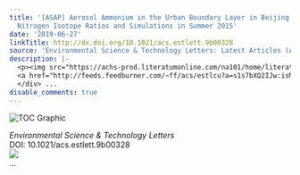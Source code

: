```yaml
---
title: '[ASAP] Aerosol Ammonium in the Urban Boundary Layer in Beijing: Insights from
  Nitrogen Isotope Ratios and Simulations in Summer 2015'
date: '2019-06-27'
linkTitle: http://dx.doi.org/10.1021/acs.estlett.9b00328
source: 'Environmental Science & Technology Letters: Latest Articles (ACS Publications)'
description: |-
  <p><img src="https://achs-prod.literatumonline.com/na101/home/literatum/publisher/achs/journals/content/estlcu/0/estlcu.ahead-of-print/acs.estlett.9b00328/20190627/images/medium/ez-2019-00328r_0003.gif" alt="TOC Graphic"/></p><div><cite>Environmental Science & Technology Letters</cite></div><div>DOI: 10.1021/acs.estlett.9b00328</div><div class="feedflare">
  <a href="http://feeds.feedburner.com/~ff/acs/estlcu?a=s1s7bXQ2IJw:isMsLSuYDNM:yIl2AUoC8zA"><img src="http://feeds.feedburner.com/~ff/acs/estlcu?d=yIl2AUoC8zA" border="0"></img></a>
  </div> ...
disable_comments: true
---
```

<p><img src="https://achs-prod.literatumonline.com/na101/home/literatum/publisher/achs/journals/content/estlcu/0/estlcu.ahead-of-print/acs.estlett.9b00328/20190627/images/medium/ez-2019-00328r_0003.gif" alt="TOC Graphic"/></p><div><cite>Environmental Science & Technology Letters</cite></div><div>DOI: 10.1021/acs.estlett.9b00328</div><div class="feedflare">
<a href="http://feeds.feedburner.com/~ff/acs/estlcu?a=s1s7bXQ2IJw:isMsLSuYDNM:yIl2AUoC8zA"><img src="http://feeds.feedburner.com/~ff/acs/estlcu?d=yIl2AUoC8zA" border="0"></img></a>
</div> ...
